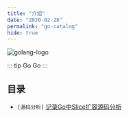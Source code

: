 ```yaml
---
title: "介绍"
date: "2020-02-28"
permalink: "go-catalog"
hide: true
---
```


![golang-logo](https://media.zenghr.cn/blog/img/20200228/czqA5JcN1oY8.png?imageslim)

::: tip
Go Go
:::

## 目录
- `[源码分析]` [记录Go中Slice扩容源码分析](/passages/2020-02-28-golang-slice-analysis.html)